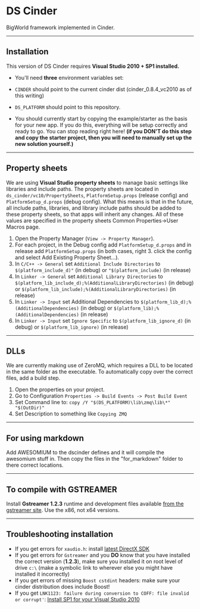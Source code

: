 DS Cinder
=========
BigWorld framework implemented in Cinder.

----------

Installation
------------
This version of DS Cinder requires **Visual Studio 2010 + SP1 installed.**

 -  You'll need **three** environment variables set:
   - `CINDER` should point to the current cinder dist (cinder_0.8.4_vc2010
   as of this writing)
   - `DS_PLATFORM` should point to this repository.

 -  You should currently start by copying the example/starter as the basis for your new app.  If you do this, everything will be setup correctly and ready to go.  You can stop reading right here! **(if you DON'T do this step and copy the starter project, then you will need to manually set up the new solution yourself.)**


----------

 
Property sheets
---------------

We are using **Visual Studio property sheets** to manage basic settings like libraries and include paths. The property sheets are located in `ds_cinder/vc10/PropertySheets`, `PlatformSetup.props` (release config) and `PlatformSetup_d.props` (debug config).  What this means is that in the future, all include paths, libraries, and library include paths should be added to these property sheets, so that apps will inherit any changes.  All of these values are specified in the property sheets Common Properties->User Macros page.

 1. Open the Property Manager (`View -> Property Manager`).
 2. For each project, in the Debug config add `PlatformSetup_d.props` and in release add `PlatformSetup.props` (in both cases, right  3. click the config and select Add Existing Property Sheet...).
 4. In `C/C++ -> General` set `Additional Include Directories` to `$(platform_include_d)"` (in debug) or `"$(platform_include)` (in release)
 5. In `Linker -> General` set `Additional Library Directories` to `$(platform_lib_include_d);%(AdditionalLibraryDirectories)` (in debug) or `$(platform_lib_include);%(AdditionalLibraryDirectories)` (in release)
 6. In `Linker -> Input` set Additional Dependencies to `$(platform_lib_d);%(AdditionalDependencies)` (in debug) or `$(platform_lib);%(AdditionalDependencies)` (in release)
 7. In `Linker -> Input` set `Ignore Specific` to `$(platform_lib_ignore_d)` (in debug) or `$(platform_lib_ignore)` (in release)


----------

DLLs
----

We are currently making use of ZeroMQ, which requires a DLL to be located in the same folder as the executable.  To automatically copy over the correct files, add a build step.

 1. Open the properties on your project.
 2. Go to Configuration `Properties -> Build Events -> Post Build Event`
 3. Set Command line to: `copy /Y "$(DS_PLATFORM)\lib\zmq\lib\*" "$(OutDir)"`
 4. Set Description to something like `Copying ZMQ`


----------


For using markdown
------------------

Add AWESOMIUM to the dscinder defines and it will compile the awesomium stuff in. Then copy the files in the "for_markdown" folder to there correct locations.


----------


To compile with GSTREAMER
-------------------------

Install **Gstreamer 1.2.3** runtime and development files available [from the gstreamer site][1]. Use the x86, not x64 versions.


----------


Troubleshooting installation
--------------------------------

 - If you get errors for `xaudio.h`: install [latest DirectX SDK][2]
 - If you get errors for `Gstreamer` and you **DO** know that you have installed the correct version (**1.2.3**), make sure you installed it on root level of drive `c:\` (make a symbolic link to wherever else you might have installed it incorrectly)
 - If you get errors of missing `Boost cstdint` headers: make sure your cinder distribution does include Boost!
 - If you get `LNK1123: failure during conversion to COFF: file invalid or corrupt'`: [Install SP1 for your Visual Studio 2010][3]


  [1]: http://gstreamer.freedesktop.org/data/pkg/windows/
  [2]: http://lmgtfy.com/?q=directx%20sdk%20download
  [3]: http://stackoverflow.com/a/10890428/1055628
